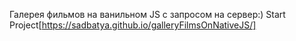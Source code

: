 Галерея фильмов на ванильном JS с запросом на сервер:)
Start Project[https://sadbatya.github.io/galleryFilmsOnNativeJS/]